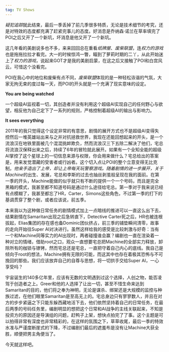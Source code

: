 ```yaml
---
tag: TV Shows
---
```

*疑犯追踪*就此结束，最后一季丢掉了前几季很多特质，无论是技术细节的考究，还是对特效的态度都充满了赶紧完事儿的态度。好消息是乔纳森·诺兰在草率填完了POI之后又开了一个新坑，坏消息是他又开了一个新坑。

这几年看的美剧说多也不多，来来回回总在重看*纸牌屋*、*废柴联盟*，连*权力的游戏*也是拖拖拉拉才看完。大一的时候惊鸿一瞥，瞄到了萝莉时期的二丫，从此开始迷上了*权力的游戏*，说起来GOT才是我的美剧启蒙，在这之后又接触了POI和白宫风云，可惜这个没看完。

POI在我心中的地位和废柴有点不同，*废柴联盟*体现的是一种轻松诙谐的气氛，大家无拘无束的度过每一天，而POI的开头就是一个充满了现实意味的设定。

**You are being watched**

一个超级AI监视着一切，其创造者并没有利用这个超级AI实现自己的任何野心与欲望，相反他为自己定下了一系列的规则，严格控制着超级AI的输出与影响力。

**It sees everything**

2011年的我只觉得这个设定非常的有意思，剧情的展开方式也不是超级AI变得失控然后一堆英雄站出来与之并对抗拯救世界，我现在还能回想起来的开头，是一个流浪汉在地铁里面被几个混混挑衅欺负，然而流浪汉三下五除二解决了他们，宅总将流浪汉保释出来之后，持续了6年的冒险就此展开。如果有一个全知全能的超级AI掌控了这个星球上的一切信息来源与权限，你会用来做什么？宅总给出的答案是，用来发觉潜藏的受害者或行凶者。这个切入点让POI的整个立意变得无比克制，*他亲手造出了上帝，却让上帝每天玩警察游戏。*随着剧情的进一步展开，关于*Machine*的出生、发展，宅总和李斯的过去也抽丝剥茧般呈现在我的面前。在第一季的开头，Machine能做的似乎就只有不断的提供一个一个号码，而且是完全黑箱的模式，我甚至都不知道号码是通过什么途径给宅总。第一季对于我来说已经有点模糊了，我甚至都忘了HR，Carter，Simons这些角色，不过第一季的打下的基调贯穿了整个剧，或者应该说，前五季。

本来我以为这种做日常任务的剧情模式加上一点暗线的推进可以一直这么出下去，结果剧情在Samaritan出现之后急转直下，Detective Carter死之后，HR也被连根拔起，Elias集团的存在感也备Dominic团伙挤占，前三季的铺垫瞬间清零，故事的走向开始往Super AI对决进行。虽然这样给我的感受是比较刺激与好奇：当有一个和Machine同等实力的AI出现时，两者碰撞谁会赢？编剧也一直在渲染着一种对立的情绪，借助root之口，观众一直想要宅总把Machine的全部实力释放，卸除所有的枷锁与镣铐，然而宅总还是宅总，一直把守着自己内心的底线。我自己是倾向于root的想法，Machine拥有无限的可能，而这其中也存在着极其恐怖与不可挽回的那些。我们应该放弃自己的自尊与思想，将一切拱手交给Super AI，一心享受吗？

宇宙诞生的140多亿年里，应该有无数的文明遇到过这个选择，人创之物，能否凌驾于创造者之上。Greer和他的人选择了让出一切，甚至不惜生命来达到Samaritan的目的，他们将之奉为神明，无论是谋杀、绑架还是大规模的监控与种族过滤，在他们眼里Samaritan是至高无上的。宅总身边只有寥寥数人，并且在对方的步步紧逼之下只能东躲西藏地活下去，他们依然坚持着自己的日常任务，在最后两季的号码任务里，编剧明显的想把这个日常和AI战争的主线关联起来，不知是投资方的原因还是导演组的问题，赶鸭子上架，想快点拍完了了事。这个主题是可以拍得非常有深度也非常精彩的，在这样的氛围之下，草草收尾，最后一季的特效水准与严谨度断崖式的下降，不过编剧们最后的遮羞布是没有让Machine大获全胜，顺便把男主角便当了。

今天就这样吧。